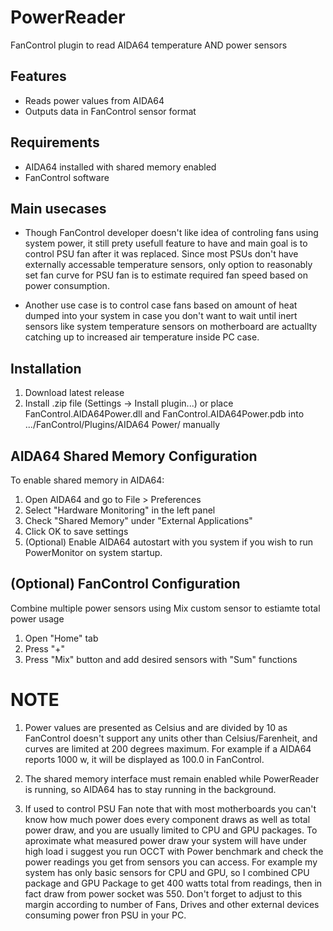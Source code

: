 # PowerReader

FanControl plugin to read AIDA64 temperature AND power sensors

## Features
- Reads power values from AIDA64
- Outputs data in FanControl sensor format

## Requirements
- AIDA64 installed with shared memory enabled
- FanControl software

## Main usecases
-  Though FanControl developer doesn't like idea of controling fans using system power, it still prety usefull feature to have and main goal is to control PSU fan after it was replaced.
Since most PSUs don't have externally accessable temperature sensors, only option to reasonably set fan curve for PSU fan is to estimate required fan speed based on power consumption.

-  Another use case is to control case fans based on amount of heat dumped into your system in case you don't want to wait until inert sensors like system temperature sensors on motherboard are actuallty catching up to increased air temperature inside PC case.

## Installation
1. Download latest release
2. Install .zip file (Settings -> Install plugin...) or place FanControl.AIDA64Power.dll and FanControl.AIDA64Power.pdb into .../FanControl/Plugins/AIDA64 Power/ manually 


## AIDA64 Shared Memory Configuration
To enable shared memory in AIDA64:
1. Open AIDA64 and go to File > Preferences
2. Select "Hardware Monitoring" in the left panel
3. Check "Shared Memory" under "External Applications"
4. Click OK to save settings
5. (Optional) Enable AIDA64 autostart with you system if you wish to run PowerMonitor on system startup.

## (Optional) FanControl Configuration
Combine multiple power sensors using Mix custom sensor to estiamte total power usage
1. Open "Home" tab
2. Press "+"
3. Press "Mix" button and add desired sensors with "Sum" functions

# NOTE
1. Power values are presented as Celsius and are divided by 10 as FanControl doesn't support any units other than Celsius/Farenheit, and curves are limited at 200 degrees maximum.
For example if a AIDA64 reports 1000 w, it will be displayed as 100.0 in FanControl.

2. The shared memory interface must remain enabled while PowerReader is running, so AIDA64 has to stay running in the background.

3. If used to control PSU Fan note that with most motherboards you can't know how much power does every component draws as well as total power draw, and you are usually limited to CPU and GPU packages.
To aproximate what measured power draw your system will have under high load i suggest you run OCCT with Power benchmark and check the power readings you get from sensors you can access.
For example my system has only basic sensors for CPU and GPU, so I combined CPU package and GPU Package to get 400 watts total from readings, then in fact draw from power socket was 550.
Don't forget to adjust to this margin according to number of Fans, Drives and other external devices consuming power fron PSU in your PC.
